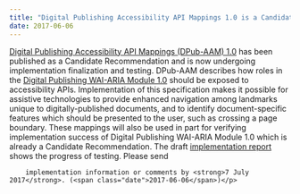 ```yaml
---
title: "Digital Publishing Accessibility API Mappings 1.0 is a Candidate Recommendation"
date: 2017-06-06
---
```

<p><a href="https://www.w3.org/TR/dpub-aam-1.0/">Digital Publishing Accessibility API Mappings (DPub-AAM) 1.0</a> has been published as a Candidate Recommendation and is now undergoing implementation finalization and testing. DPub-AAM describes how roles in the <a href="https://www.w3.org/TR/dpub-aria-1.0/">Digital Publishing WAI-ARIA Module 1.0</a> should be exposed to accessibility APIs. Implementation of this specification makes it possible for assistive technologies to provide enhanced navigation among landmarks unique to digitally-published documents, and to identify document-specific features which should be presented to the user, such as crossing a page boundary. These mappings will also be used in part for verifying implementation success of Digital Publishing WAI-ARIA Module 1.0 which is already a Candidate Recommendation. The draft <a href="http://w3c.github.io/test-results/dpub-aam/all.html">implementation report</a> shows the progress of testing. Please send

        

        implementation information or comments by <strong>7 July 2017</strong>. (<span class="date">2017-06-06</span>)</p>